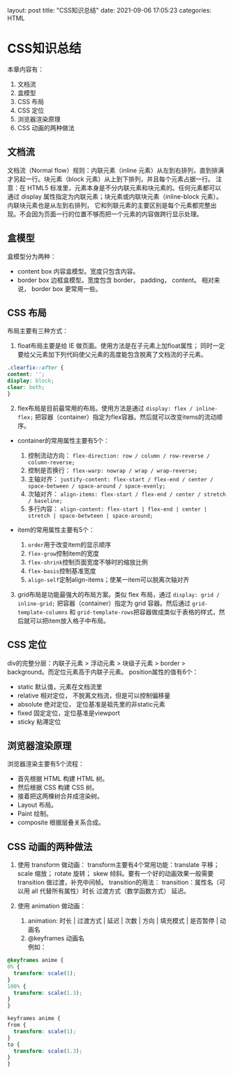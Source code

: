 layout: post
title: "CSS知识总结"
date: 2021-09-06 17:05:23
categories: HTML

# CSS知识总结
本章内容有：
1. 文档流
2. 盒模型
3. CSS 布局
4. CSS 定位
5. 浏览器渲染原理
6. CSS 动画的两种做法

## 文档流
文档流（Normal flow）规则：内联元素（inline 元素）从左到右排列，直到排满才另起一行。块元素（block 元素）从上到下排列，并且每个元素占据一行。
注意：在 HTML5 标准里，元素本身是不分内联元素和块元素的。任何元素都可以通过 display 属性指定为内联元素；块元素或内联块元素（inline-block 元素）。内联块元素也是从左到右排列，
它和列联元素的主要区别是每个元素都完整出现。不会因为页面一行的位置不够而把一个元素的内容做跨行显示处理。

## 盒模型
盒模型分为两种：
* content box 内容盒模型。宽度只包含内容。
* border box 边框盒模型。宽度包含 border， padding， content。
相对来说， border box 更常用一些。

## CSS 布局
布局主要有三种方式：
1. float布局主要是给 IE 做页面。使用方法是在子元素上加float属性； 同时一定要给父元素加下列代码使父元素的高度能包含脱离了文档流的子元素。
```CSS
.clearfix::after {
content: '';
display: block;
clear: both;
}
```
2. flex布局是目前最常用的布局。使用方法是通过 `display: flex / inline-flex;` 把容器（container）指定为flex容器。然后就可以改变items的流动顺序。

* container的常用属性主要有5个：
  1. 控制流动方向： `flex-direction: row / column / row-reverse / column-reverse;`
  2. 控制是否换行： `flex-warp: nowrap / wrap / wrap-reverse;`
  3. 主轴对齐： `justify-content: flex-start / flex-end / center / space-between / space-around / space-evenly;`
  4. 次轴对齐： `align-items: flex-start / flex-end / center / stretch / baseline;`
  5. 多行内容： `align-content: flex-start | flex-end | center | stretch | space-betwteen | space-around;`

* item的常用属性主要有5个：
  1. `order`用于改变item的显示顺序
  2. `flex-grow`控制item的宽度
  3. `flex-shrink`控制页面宽度不够时的缩放比例
  4. `flex-basis`控制基准宽度
  5. `align-self`定制align-items；使某一item可以脱离次轴对齐

3. grid布局是功能最强大的布局方案。类似 flex 布局，通过 `display: grid / inline-grid;` 把容器（container）指定为 grid 容器。然后通过 `grid-template-columns` 和 
`grid-template-rows`把容器做成类似于表格的样式，然后就可以把item放入格子中布局。

## CSS 定位
div的完整分层：内联子元素 > 浮动元素 > 块级子元素 > border > background。而定位元素高于内联子元素。
position属性的值有6个：
* static 默认值，元素在文档流里
* relative 相对定位， 不脱离文档流，但是可以控制偏移量
* absolute 绝对定位， 定位基准是祖先里的非static元素
* fixed 固定定位，定位基准是viewport
* sticky 粘滞定位

## 浏览器渲染原理
浏览器渲染主要有5个流程：
* 首先根据 HTML 构建 HTML 树。 
* 然后根据 CSS 构建 CSS 树。
* 接着把这两棵树合并成渲染树。
* Layout 布局。
* Paint 绘制。
* composite 根据层叠关系合成。

## CSS 动画的两种做法
1. 使用 transform 做动画：
  transform主要有4个常用功能：translate 平移； scale 缩放； rotate 旋转； skew 倾斜。要有一个好的动画效果一般需要 transition 做过渡，补充中间帧。
  transition的用法： transition：属性名（可以用 all 代替所有属性）时长 过渡方式（数学函数方式） 延迟。
  
2. 使用 animation 做动画：
    1. animation: 时长 | 过渡方式 | 延迟 | 次数 | 方向 | 填充模式 | 是否暂停 | 动画名
    2. @keyframes 动画名    
  例如：
  ```CSS
  @keyframes anime {
  0% {
    transform: scale(1);
  }
  100% {
    transform: scale(1.3);
  }
}

keyframes anime {
  from {
    transform: scale(1);
  }
  to {
    transform: scale(1.3);
  }
}
```
